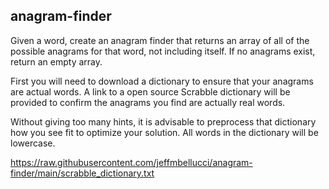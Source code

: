 ## anagram-finder
Given a word, create an anagram finder that returns an array of all of the possible anagrams for that word, not including itself.  If no anagrams exist, return an empty array.

First you will need to download a dictionary to ensure that your anagrams are actual words.  A link to a open source Scrabble dictionary will be provided to confirm the anagrams you find are actually real words.

Without giving too many hints, it is advisable to preprocess that dictionary how you see fit to optimize your solution. All words in the dictionary will be lowercase.

https://raw.githubusercontent.com/jeffmbellucci/anagram-finder/main/scrabble_dictionary.txt
